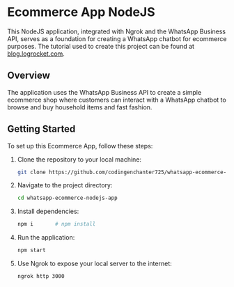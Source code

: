 # Ecommerce App NodeJS

This NodeJS application, integrated with Ngrok and the WhatsApp Business API, serves as a foundation for creating a WhatsApp chatbot for ecommerce purposes. The tutorial used to create this project can be found at [blog.logrocket.com](https://blog.logrocket.com/build-ecommerce-app-whatsapp-cloud-api-node-js/).

## Overview

The application uses the WhatsApp Business API to create a simple ecommerce shop where customers can interact with a WhatsApp chatbot to browse and buy household items and fast fashion.

## Getting Started

To set up this Ecommerce App, follow these steps:

1. Clone the repository to your local machine:

   ```bash
   git clone https://github.com/codingenchanter725/whatsapp-ecommerce-nodejs-app.git
   ```

2. Navigate to the project directory:
   
   ```bash
   cd whatsapp-ecommerce-nodejs-app
   ```

4. Install dependencies:
   
   ```bash
   npm i       # npm install
   ```

5. Run the application:
   
   ```bash
   npm start
   ```

6. Use Ngrok to expose your local server to the internet:
    
   ```bash
   ngrok http 3000
   ```